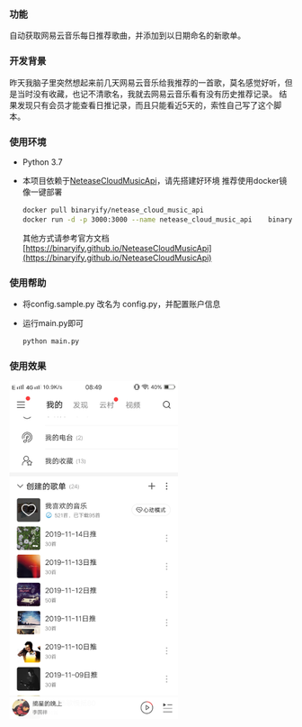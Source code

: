 ### 功能

自动获取网易云音乐每日推荐歌曲，并添加到以日期命名的新歌单。

### 开发背景

昨天我脑子里突然想起来前几天网易云音乐给我推荐的一首歌，莫名感觉好听，但是当时没有收藏，也记不清歌名，我就去网易云音乐看有没有历史推荐记录。
结果发现只有会员才能查看日推记录，而且只能看近5天的，索性自己写了这个脚本。

### 使用环境
- Python 3.7
- 本项目依赖于[NeteaseCloudMusicApi](https://github.com/Binaryify/NeteaseCloudMusicApi)，请先搭建好环境
    推荐使用docker镜像一键部署

    ```bash
    docker pull binaryify/netease_cloud_music_api
    docker run -d -p 3000:3000 --name netease_cloud_music_api    binaryify/netease_cloud_music_api
    ```
    其他方式请参考官方文档
   [https://binaryify.github.io/NeteaseCloudMusicApi](https://binaryify.github.io/NeteaseCloudMusicApi)

### 使用帮助

- 将config.sample.py 改名为 config.py，并配置账户信息
- 运行main.py即可

    ```bash
    python main.py
    ```

### 使用效果

<img src="demo.jpg"  width="300px">